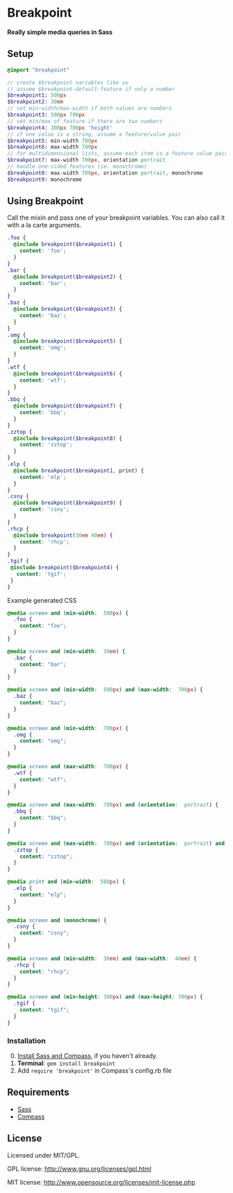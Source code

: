 # Breakpoint #

**Really simple media queries in Sass**


## Setup

```sass
@import "breakpoint"

// create $breakpoint variables like so
// assume $breakpoint-default-feature if only a number
$breakpoint1: 500px
$breakpoint2: 30em
// set min-width/max-width if both values are numbers
$breakpoint3: 500px 700px
// set min/max of feature if there are two numbers
$breakpoint4: 300px 700px 'height'
// if one value is a string, assume a feature/value pair
$breakpoint5: min-width 700px
$breakpoint6: max-width 700px
// for multidimensional lists, assume each item is a feature value pair
$breakpoint7: max-width 700px, orientation portrait
// handle one-sided features (ie. monochrome)
$breakpoint8: max-width 700px, orientation portrait, monochrome
$breakpoint9: monochrome
```


## Using Breakpoint

Call the mixin and pass one of your breakpoint variables. You can also call it with a la carte arguments.

```scss
.foo {
  @include breakpoint($breakpoint1) {
    content: 'foo';
  }
}
.bar {
  @include breakpoint($breakpoint2) {
    content: 'bar';
  }
}
.baz {
  @include breakpoint($breakpoint3) {
    content: 'baz';
  }
}
.omg {
  @include breakpoint($breakpoint5) {
    content: 'omg';
  }
}
.wtf {
  @include breakpoint($breakpoint6) {
    content: 'wtf';
  }
}
.bbq {
  @include breakpoint($breakpoint7) {
    content: 'bbq';
  }
}
.zztop {
  @include breakpoint($breakpoint8) {
    content: 'zztop';
  }
}
.elp {
  @include breakpoint($breakpoint1, print) {
    content: 'elp';
  }
}
.csny {
  @include breakpoint($breakpoint9) {
    content: 'csny';
  }
}
.rhcp {
  @include breakpoint(30em 40em) {
    content: 'rhcp';
  }
}
.tgif {
 @include breakpoint($breakpoint4) {
   content: 'tgif';
 }
}
```

Example generated CSS

```css
@media screen and (min-width:  500px) {
  .foo {
    content: "foo";
  }
}

@media screen and (min-width:  30em) {
  .bar {
    content: "bar";
  }
}

@media screen and (min-width:  500px) and (max-width:  700px) {
  .baz {
    content: "baz";
  }
}

@media screen and (min-width:  700px) {
  .omg {
    content: "omg";
  }
}

@media screen and (max-width:  700px) {
  .wtf {
    content: "wtf";
  }
}

@media screen and (max-width:  700px) and (orientation:  portrait) {
  .bbq {
    content: "bbq";
  }
}

@media screen and (max-width:  700px) and (orientation:  portrait) and (monochrome) {
  .zztop {
    content: "zztop";
  }
}

@media print and (min-width:  500px) {
  .elp {
    content: "elp";
  }
}

@media screen and (monochrome) {
  .csny {
    content: "csny";
  }
}

@media screen and (min-width:  30em) and (max-width:  40em) {
  .rhcp {
    content: "rhcp";
  }
}

@media screen and (min-height: 300px) and (max-height: 700px) {
  .tgif {
    content: "tgif";
  }
}
```

### Installation

  0. [Install Sass and Compass](http://compass-style.org/install/), if you haven't already.
  1. **Terminal**: `gem install breakpoint`
  2. Add `require 'breakpoint'` in Compass's config.rb file




## Requirements

- [Sass](http://sass-lang.com/)
- [Compass](http://compass-style.org/)




## License

Licensed under MIT/GPL.

GPL license:
http://www.gnu.org/licenses/gpl.html

MIT license:
http://www.opensource.org/licenses/mit-license.php

